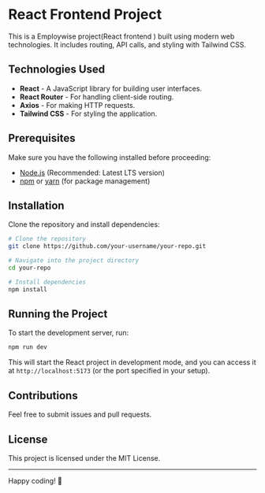 # React Frontend Project

This is a Employwise project(React frontend ) built using modern web technologies. It includes routing, API calls, and styling with Tailwind CSS.

## Technologies Used
- **React** - A JavaScript library for building user interfaces.
- **React Router** - For handling client-side routing.
- **Axios** - For making HTTP requests.
- **Tailwind CSS** - For styling the application.

## Prerequisites
Make sure you have the following installed before proceeding:
- [Node.js](https://nodejs.org/) (Recommended: Latest LTS version)
- [npm](https://www.npmjs.com/) or [yarn](https://yarnpkg.com/) (for package management)

## Installation
Clone the repository and install dependencies:

```sh
# Clone the repository
git clone https://github.com/your-username/your-repo.git

# Navigate into the project directory
cd your-repo

# Install dependencies
npm install  
```

## Running the Project
To start the development server, run:

```sh
npm run dev   
```

This will start the React project in development mode, and you can access it at `http://localhost:5173` (or the port specified in your setup).




## Contributions
Feel free to submit issues and pull requests.

## License
This project is licensed under the MIT License.

---

Happy coding! 🚀

